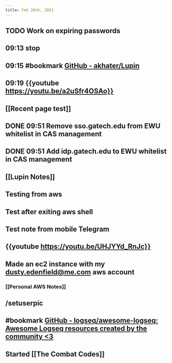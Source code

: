 ```yaml
---
title: Feb 26th, 2021
---
```


## TODO Work on expiring passwords
## 09:13 stop
## 09:15 #bookmark [GitHub - akhater/Lupin](https://github.com/akhater/Lupin)
## 09:19 {{youtube https://youtu.be/a2uSfr4OSAo}}
## [[Recent page test]]
## DONE 09:51 Remove sso.gatech.edu from EWU whitelist in CAS management
## DONE 09:51 Add idp.gatech.edu to EWU whitelist in CAS management
## [[Lupin Notes]]
## Testing from aws
## Test after exiting aws shell
## Test note from mobile Telegram
## {{youtube https://youtu.be/UHJYYd_RnJc}}
## Made an ec2 instance with my dusty.edenfield@me.com aws account
### [[Personal AWS Notes]]
## /setuserpic
## #bookmark [GitHub - logseq/awesome-logseq: Awesome Logseq resources created by the community &lt;3](https://github.com/logseq/awesome-logseq)
## Started [[The Combat Codes]]
##
